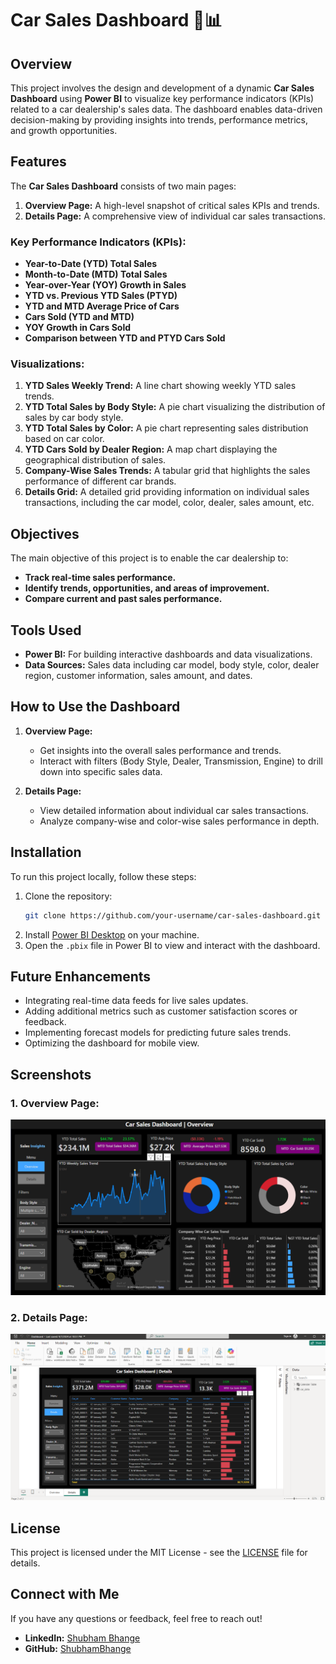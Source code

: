 # Car Sales Dashboard 🚗📊

## Overview
This project involves the design and development of a dynamic **Car Sales Dashboard** using **Power BI** to visualize key performance indicators (KPIs) related to a car dealership's sales data. The dashboard enables data-driven decision-making by providing insights into trends, performance metrics, and growth opportunities.

## Features
The **Car Sales Dashboard** consists of two main pages:
1. **Overview Page:** A high-level snapshot of critical sales KPIs and trends.
2. **Details Page:** A comprehensive view of individual car sales transactions.

### Key Performance Indicators (KPIs):
- **Year-to-Date (YTD) Total Sales**
- **Month-to-Date (MTD) Total Sales**
- **Year-over-Year (YOY) Growth in Sales**
- **YTD vs. Previous YTD Sales (PTYD)**
- **YTD and MTD Average Price of Cars**
- **Cars Sold (YTD and MTD)**
- **YOY Growth in Cars Sold**
- **Comparison between YTD and PTYD Cars Sold**

### Visualizations:
1. **YTD Sales Weekly Trend:** A line chart showing weekly YTD sales trends.
2. **YTD Total Sales by Body Style:** A pie chart visualizing the distribution of sales by car body style.
3. **YTD Total Sales by Color:** A pie chart representing sales distribution based on car color.
4. **YTD Cars Sold by Dealer Region:** A map chart displaying the geographical distribution of sales.
5. **Company-Wise Sales Trends:** A tabular grid that highlights the sales performance of different car brands.
6. **Details Grid:** A detailed grid providing information on individual sales transactions, including the car model, color, dealer, sales amount, etc.

## Objectives
The main objective of this project is to enable the car dealership to:
- **Track real-time sales performance.**
- **Identify trends, opportunities, and areas of improvement.**
- **Compare current and past sales performance.**

## Tools Used
- **Power BI:** For building interactive dashboards and data visualizations.
- **Data Sources:** Sales data including car model, body style, color, dealer region, customer information, sales amount, and dates.

## How to Use the Dashboard
1. **Overview Page:** 
   - Get insights into the overall sales performance and trends.
   - Interact with filters (Body Style, Dealer, Transmission, Engine) to drill down into specific sales data.
   
2. **Details Page:** 
   - View detailed information about individual car sales transactions.
   - Analyze company-wise and color-wise sales performance in depth.

## Installation
To run this project locally, follow these steps:
1. Clone the repository:
   ```bash
   git clone https://github.com/your-username/car-sales-dashboard.git
   ```
2. Install [Power BI Desktop](https://powerbi.microsoft.com/desktop/) on your machine.
3. Open the `.pbix` file in Power BI to view and interact with the dashboard.

## Future Enhancements
- Integrating real-time data feeds for live sales updates.
- Adding additional metrics such as customer satisfaction scores or feedback.
- Implementing forecast models for predicting future sales trends.
- Optimizing the dashboard for mobile view.

## Screenshots
### 1. Overview Page:
![Overview](https://github.com/Shubham4471/Power-BI/blob/main/Dahboard_Sc_1.png)

### 2. Details Page:
![Details](https://github.com/Shubham4471/Power-BI/blob/main/Dahboard_Sc_2.png)

## License
This project is licensed under the MIT License - see the [LICENSE](LICENSE) file for details.

## Connect with Me
If you have any questions or feedback, feel free to reach out!

- **LinkedIn:** [Shubham Bhange](https://www.linkedin.com/in/shubham-bhange-3699081ba/)
- **GitHub:** [ShubhamBhange](https://github.com/Shubham4471)
